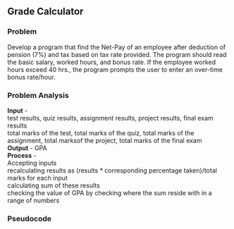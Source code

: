 <h2>Grade Calculator</h2>
<h3>Problem</h3>
Develop a program that find the Net-Pay of an employee after deduction of pension (7%) and tax based on tax rate provided. The
program should read the basic salary, worked hours, and bonus rate. If the employee worked hours exceed 40 hrs., the program
prompts the user to enter an over-time bonus rate/hour.

<h3>Problem Analysis</h3>
<strong>Input</strong> - <br>
test results, quiz results, assignment results, project results, final exam results <br>
total marks of the test, total marks of the quiz, total marks of the assignment, total marksof the project, total marks of the final exam <br>
<strong>Output</strong> - GPA<br>
<strong>Process</strong> - <br>
Accepting inputs <br>
recalculating results as (results * corresponding percentage taken)/total marks for each input <br>
calculating sum of these results <br>
checking the value of GPA by checking where the sum reside with in a range of numbers <br>

<h3>Pseudocode</h3>
